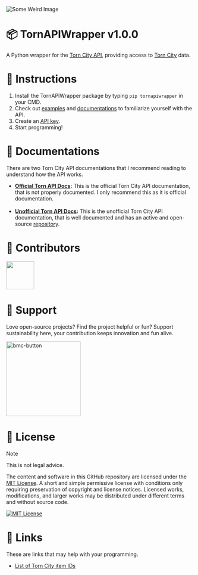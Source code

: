 ![Some Weird Image](https://github.com/cxdzc/TornAPIWrapper/assets/110936008/271aa9c8-280e-4fd9-be9e-cd8b88d53329)

# 📦 TornAPIWrapper v1.0.0
A Python wrapper for the [Torn City API](https://www.torn.com/api.html), providing access to [Torn City](https://www.torn.com) data.

# 📠 Instructions
1. Install the TornAPIWrapper package by typing `pip tornapiwrapper` in your CMD.
2. Check out [examples](../Examples) and [documentations](#-documentations) to familiarize yourself with the API.
3. Create an [API key](https://www.torn.com/preferences.php#tab=api).
4. Start programming!

# 📑 Documentations
There are two Torn City API documentations that I recommend reading to understand how the API works.

- **[Official Torn API Docs](https://www.torn.com/api.html):** This is the official Torn City API documentation, that is not properly documented. I only recommend this as it is official documentation.
<br><br>
- **[Unofficial Torn API Docs](https://tornapi.tornplayground.eu):** This is the unofficial Torn City API documentation, that is well documented and has an active and open-source [repository](https://github.com/Torn-Playground/tornapi-documentation).

# 💝 Contributors
<a href="https://github.com/cxdzc/tornapiwrapper/graphs/contributors">
  <img width="75" src="https://contrib.rocks/image?repo=cxdzc/tornapiwrapper"/>
</a>

# 💌 Support
Love open-source projects? Find the project helpful or fun? Support sustainability here, your contribution keeps innovation and fun alive.

<a rel="license" href="https://www.buymeacoffee.com/cxdzc"><img width="200" alt="bmc-button" src="https://github.com/cxdzc/TornAPIWrapper/assets/110936008/494a782f-e327-4d07-8821-e962f03842e4"></a>

# 📜 License
> [!NOTE]
> This is not legal advice.

The content and software in this GitHub repository are licensed under the [MIT License](../LICENSE). A short and simple permissive license with conditions only requiring preservation of copyright and license notices. Licensed works, modifications, and larger works may be distributed under different terms and without source code.

<a rel="license" href="LICENSE"><img alt="MIT License" src="https://img.shields.io/badge/License-MIT-ab1436"/></a>

# 🔗 Links
These are links that may help with your programming.

- [List of Torn City item IDs](https://www.tornstats.com/items)